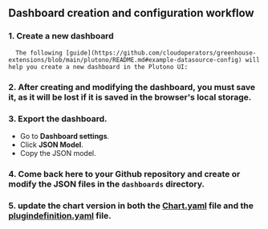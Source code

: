 ## Dashboard creation and configuration workflow


### 1. Create a new dashboard

      The following [guide](https://github.com/cloudoperators/greenhouse-extensions/blob/main/plutono/README.md#example-datasource-config) will help you create a new dashboard in the Plutono UI:

### 2. After creating and modifying the dashboard, you must save it, as it will be lost if it is saved in the browser's local storage.
### 3. Export the dashboard.
   - Go to **Dashboard settings**.
   - Click **JSON Model**.
   - Copy the JSON model.
### 4. Come back here to your Github repository and create or modify the JSON files in the `dashboards` directory.
### 5. update the chart version in both the [Chart.yaml](https://github.com/cobaltcore-dev/cloud-storage-operations/blob/main/charts/ceph-operations/Chart.yaml) file and the [plugindefinition.yaml](https://github.com/cobaltcore-dev/cloud-storage-operations/blob/main/charts/ceph-operations/plugindefinition.yaml) file.
